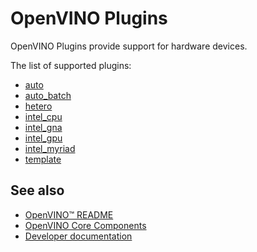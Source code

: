 # OpenVINO Plugins

OpenVINO Plugins provide support for hardware devices.

The list of supported plugins:

 * [auto](./auto)
 * [auto_batch](./auto_batch)
 * [hetero](./hetero)
 * [intel_cpu](./intel_cpu)
 * [intel_gna](./intel_gna)
 * [intel_gpu](./intel_gpu)
 * [intel_myriad](./intel_myriad)
 * [template](./template)

## See also
 * [OpenVINO™ README](../../README.md)
 * [OpenVINO Core Components](../README.md)
 * [Developer documentation](../../docs/dev/index.md)
